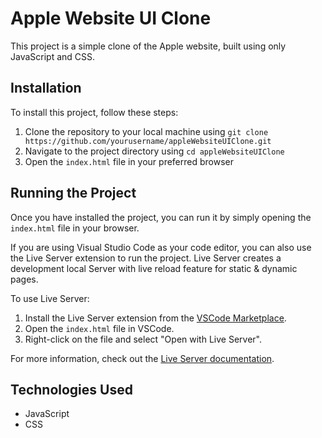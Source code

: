 # Apple Website UI Clone

This project is a simple clone of the Apple website, built using only JavaScript and CSS.

## Installation

To install this project, follow these steps:

1. Clone the repository to your local machine using `git clone https://github.com/yourusername/appleWebsiteUIClone.git`
2. Navigate to the project directory using `cd appleWebsiteUIClone`
3. Open the `index.html` file in your preferred browser

## Running the Project

Once you have installed the project, you can run it by simply opening the `index.html` file in your browser. 

If you are using Visual Studio Code as your code editor, you can also use the Live Server extension to run the project. Live Server creates a development local Server with live reload feature for static & dynamic pages.

To use Live Server:

1. Install the Live Server extension from the [VSCode Marketplace](https://marketplace.visualstudio.com/items?itemName=ritwickdey.LiveServer).
2. Open the `index.html` file in VSCode.
3. Right-click on the file and select "Open with Live Server".

For more information, check out the [Live Server documentation](https://github.com/ritwickdey/vscode-live-server).

## Technologies Used

- JavaScript
- CSS